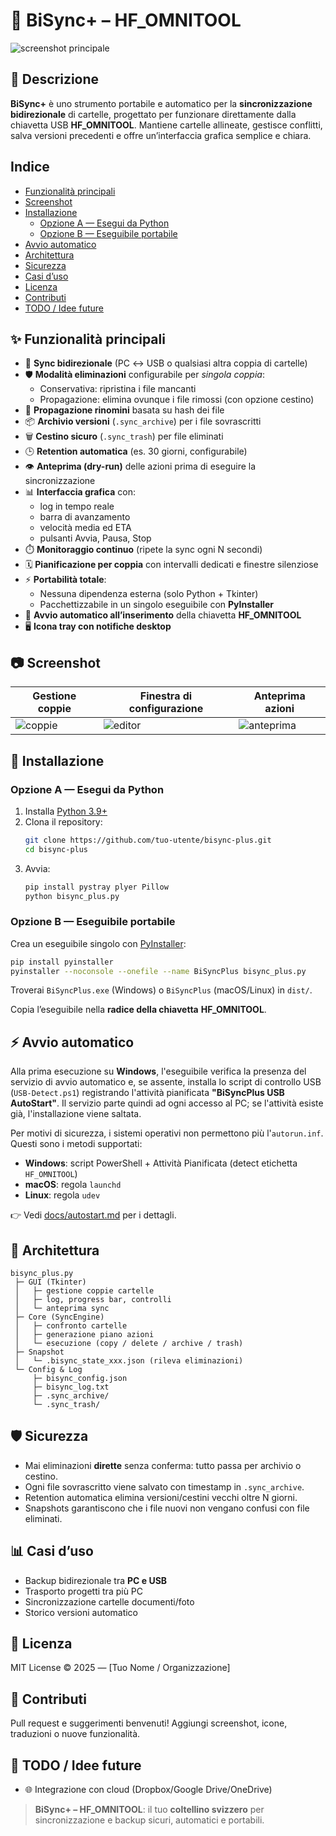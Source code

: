 # 🔁 BiSync+ – HF_OMNITOOL

![screenshot principale](docs/img/screenshot_main.png)

## 📖 Descrizione
**BiSync+** è uno strumento portabile e automatico per la **sincronizzazione bidirezionale** di cartelle, progettato per funzionare direttamente dalla chiavetta USB **HF_OMNITOOL**. Mantiene cartelle allineate, gestisce conflitti, salva versioni precedenti e offre un’interfaccia grafica semplice e chiara.

## Indice
- [Funzionalità principali](#-funzionalità-principali)
- [Screenshot](#-screenshot)
- [Installazione](#-installazione)
  - [Opzione A — Esegui da Python](#opzione-a--esegui-da-python)
  - [Opzione B — Eseguibile portabile](#opzione-b--eseguibile-portabile)
- [Avvio automatico](#-avvio-automatico)
- [Architettura](#-architettura)
- [Sicurezza](#-sicurezza)
- [Casi d’uso](#-casi-duso)
- [Licenza](#-licenza)
- [Contributi](#-contributi)
- [TODO / Idee future](#-todo--idee-future)

## ✨ Funzionalità principali

- 🔄 **Sync bidirezionale** (PC ↔ USB o qualsiasi altra coppia di cartelle)
- 🛡️ **Modalità eliminazioni** configurabile per *singola coppia*:
  - Conservativa: ripristina i file mancanti
  - Propagazione: elimina ovunque i file rimossi (con opzione cestino)
- 🔁 **Propagazione rinomini** basata su hash dei file
- 📦 **Archivio versioni** (`.sync_archive`) per i file sovrascritti
- 🗑️ **Cestino sicuro** (`.sync_trash`) per file eliminati
- 🕒 **Retention automatica** (es. 30 giorni, configurabile)
- 👁️ **Anteprima (dry-run)** delle azioni prima di eseguire la sincronizzazione
- 📊 **Interfaccia grafica** con:
  - log in tempo reale
  - barra di avanzamento
  - velocità media ed ETA
  - pulsanti Avvia, Pausa, Stop
- ⏱️ **Monitoraggio continuo** (ripete la sync ogni N secondi)
- 🗓️ **Pianificazione per coppia** con intervalli dedicati e finestre silenziose
- ⚡ **Portabilità totale**:
  - Nessuna dipendenza esterna (solo Python + Tkinter)
  - Pacchettizzabile in un singolo eseguibile con **PyInstaller**
- 🔌 **Avvio automatico all’inserimento** della chiavetta **HF_OMNITOOL**
- 🖥️ **Icona tray con notifiche desktop**

## 📷 Screenshot

| Gestione coppie | Finestra di configurazione | Anteprima azioni |
|-----------------|----------------------------|-----------------|
| ![coppie](docs/img/screenshot_pairs.png) | ![editor](docs/img/screenshot_editor.png) | ![anteprima](docs/img/screenshot_preview.png) |

## 🚀 Installazione

### Opzione A — Esegui da Python
1. Installa [Python 3.9+](https://www.python.org/downloads/)
2. Clona il repository:
   ```bash
   git clone https://github.com/tuo-utente/bisync-plus.git
   cd bisync-plus
   ```
3. Avvia:
   ```bash
   pip install pystray plyer Pillow
   python bisync_plus.py
   ```

### Opzione B — Eseguibile portabile

Crea un eseguibile singolo con [PyInstaller](https://pyinstaller.org/):

```bash
pip install pyinstaller
pyinstaller --noconsole --onefile --name BiSyncPlus bisync_plus.py
```

Troverai `BiSyncPlus.exe` (Windows) o `BiSyncPlus` (macOS/Linux) in `dist/`.

Copia l’eseguibile nella **radice della chiavetta** **HF_OMNITOOL**.

## ⚡ Avvio automatico

Alla prima esecuzione su **Windows**, l'eseguibile verifica la presenza del
servizio di avvio automatico e, se assente, installa lo script di controllo USB
(`USB-Detect.ps1`) registrando l'attività pianificata
**"BiSyncPlus USB AutoStart"**. Il servizio parte quindi ad ogni accesso al PC;
se l'attività esiste già, l'installazione viene saltata.

Per motivi di sicurezza, i sistemi operativi non permettono più l'`autorun.inf`.
Questi sono i metodi supportati:

* **Windows**: script PowerShell + Attività Pianificata (detect etichetta `HF_OMNITOOL`)
* **macOS**: regola `launchd`
* **Linux**: regola `udev`

👉 Vedi [docs/autostart.md](docs/autostart.md) per i dettagli.

## 📐 Architettura

```
bisync_plus.py
 ├─ GUI (Tkinter)
 │   ├─ gestione coppie cartelle
 │   ├─ log, progress bar, controlli
 │   └─ anteprima sync
 ├─ Core (SyncEngine)
 │   ├─ confronto cartelle
 │   ├─ generazione piano azioni
 │   └─ esecuzione (copy / delete / archive / trash)
 ├─ Snapshot
 │   └─ .bisync_state_xxx.json (rileva eliminazioni)
 └─ Config & Log
     ├─ bisync_config.json
     ├─ bisync_log.txt
     ├─ .sync_archive/
     └─ .sync_trash/
```

## 🛡️ Sicurezza

* Mai eliminazioni **dirette** senza conferma: tutto passa per archivio o cestino.
* Ogni file sovrascritto viene salvato con timestamp in `.sync_archive`.
* Retention automatica elimina versioni/cestini vecchi oltre N giorni.
* Snapshots garantiscono che i file nuovi non vengano confusi con file eliminati.

## 📊 Casi d’uso

* Backup bidirezionale tra **PC e USB**
* Trasporto progetti tra più PC
* Sincronizzazione cartelle documenti/foto
* Storico versioni automatico

## 📜 Licenza

MIT License © 2025 — \[Tuo Nome / Organizzazione]

## 🙌 Contributi

Pull request e suggerimenti benvenuti!
Aggiungi screenshot, icone, traduzioni o nuove funzionalità.

## 📌 TODO / Idee future

* 🌐 Integrazione con cloud (Dropbox/Google Drive/OneDrive)

> **BiSync+ – HF_OMNITOOL**: il tuo **coltellino svizzero** per sincronizzazione e backup sicuri, automatici e portabili.

